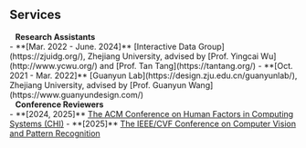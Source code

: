 ## Services

<h4 style="margin:0 10px 0;">Research Assistants</h4>
  - **[Mar. 2022 - June. 2024]** [Interactive Data Group](https://zjuidg.org/), Zhejiang University, advised by [Prof. Yingcai Wu](http://www.ycwu.org/) and [Prof. Tan Tang](https://tantang.org/)
  - **[Oct. 2021 - Mar. 2022]** [Guanyun Lab](https://design.zju.edu.cn/guanyunlab/), Zhejiang University, advised by [Prof. Guanyun Wang](https://www.guanyundesign.com/)

<h4 style="margin:0 10px 0;">Conference Reviewers</h4>
  - **[2024, 2025]** <a href="https://dl.acm.org/conference/chi"><autocolor>The ACM Conference on Human Factors in Computing Systems (CHI)</autocolor></a>
  - **[2025]** <a href="[https://dl.acm.org/conference/chi](https://cvpr.thecvf.com/)"><autocolor>The IEEE/CVF Conference on Computer Vision and Pattern Recognition</autocolor></a>
